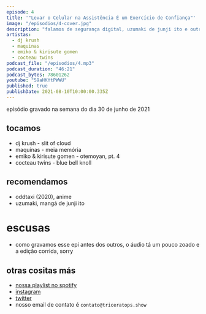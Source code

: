 ```yaml
---
episode: 4
title: '"Levar o Celular na Assistência É um Exercício de Confiança"'
image: "/episodios/4-cover.jpg"
description: "falamos de segurança digital, uzumaki de junji ito e outros"
artistas:
  - dj krush
  - maquinas
  - emiko & kirisute gomen
  - cocteau twins
podcast_file: "/episodios/4.mp3"
podcast_duration: "46:21"
podcast_bytes: 78601262
youtube: "59aHKYtPWWU"
published: true
publishDate: 2021-08-10T10:00:00.335Z
---
```


episódio gravado na semana do dia 30 de junho de 2021

## tocamos

* dj krush - slit of cloud
* maquinas - meia memória
* emiko & kirisute gomen - otemoyan, pt. 4
* cocteau twins - blue bell knoll

## recomendamos

* oddtaxi (2020), anime
* uzumaki, mangá de junji ito

# escusas

* como gravamos esse epi antes dos outros, o áudio tá um pouco zoado e a edição corrida, sorry

## otras cositas más

* [nossa playlist no spotify](https://open.spotify.com/playlist/0UiztKuga6LmTAxWTsUQdw?si=fb96026bc1994d90)
* [instagram](https://www.instagram.com/triceratops.show/)
* [twitter](https://twitter.com/TriceratopsShow/)
* nosso email de contato é `contato@triceratops.show`